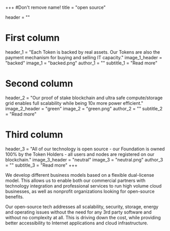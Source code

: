 +++
#Don't remove name!
title = "open source"

header = ""

# First column
header_1 = "Each Token is backed by real assets. Our Tokens are also the payment mechanism for  buying and selling IT capacity."
image_1_header = "backed"
image_1 = "backed.png"
author_1 = ""
subtitle_1 = "Read more"

# Second column
header_2 = "Our proof of stake blockchain and ultra safe compute/storage grid enables full scalability while being 10x more power efficient."
image_2_header = "green"
image_2 = "green.png"
author_2 = ""
subtitle_2 = "Read more"

# Third column

header_3 = "All of our technology is open source - our Foundation is owned 100% by the Token Holders - all users and nodes are registered on our blockchain."
image_3_header = "neutral"
image_3 = "neutral.png"
author_3 = ""
subtitle_3 = "Read more"
+++

We develop different business models based on a flexible dual-license model. This allows us to enable both our commercial partners with technology integration and professional services to run high volume cloud businesses, as well as nonprofit organizations looking for open-source benefits.

Our open-source tech addresses all scalability, security, storage, energy and operating issues without the need for any 3rd party software and without no complexity at all. This is driving down the cost, while providing better accessibility to Internet applications and cloud infrastructure.

